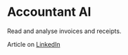 
Accountant AI
==========================

Read and analyse invoices and receipts.

Article on [LinkedIn](https://www.linkedin.com/posts/pdahlen_generativeai-artificialintelligence-accounting-activity-7097212571534974976-s9rV)
